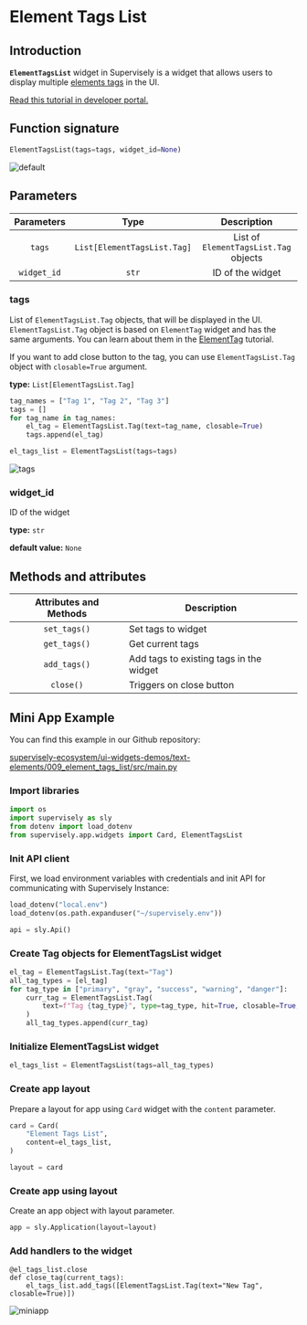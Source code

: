 # Element Tags List

## Introduction

**`ElementTagsList`** widget in Supervisely is a widget that allows users to display multiple [elements tags](https://element.eleme.io/1.4/#/en-US/component/tag) in the UI.

[Read this tutorial in developer portal.](https://developer.supervise.ly/app-development/widgets/text-elements/elementtagslist)

## Function signature

```python
ElementTagsList(tags=tags, widget_id=None)
```

![default](https://github.com/supervisely-ecosystem/ui-widgets-demos/assets/48913536/1aad8b9f-d78f-4da9-b980-18f2da9592e9)

## Parameters

| Parameters  |            Type             |              Description              |
| :---------: | :-------------------------: | :-----------------------------------: |
|   `tags`    | `List[ElementTagsList.Tag]` | List of `ElementTagsList.Tag` objects |
| `widget_id` |            `str`            |           ID of the widget            |

### tags

List of `ElementTagsList.Tag` objects, that will be displayed in the UI. `ElementTagsList.Tag` object is based on `ElementTag` widget and has the same arguments. You can learn about them in the [ElementTag](https://developer.supervise.ly/app-development/widgets/text-elements/elementtag) tutorial.

If you want to add close button to the tag, you can use `ElementTagsList.Tag` object with `closable=True` argument.

**type:** `List[ElementTagsList.Tag]`

```python
tag_names = ["Tag 1", "Tag 2", "Tag 3"]
tags = []
for tag_name in tag_names:
    el_tag = ElementTagsList.Tag(text=tag_name, closable=True)
    tags.append(el_tag)

el_tags_list = ElementTagsList(tags=tags)
```

![tags](https://github.com/supervisely-ecosystem/ui-widgets-demos/assets/48913536/353d38d5-c618-4b98-b37c-d5d4150c6366)

### widget_id

ID of the widget

**type:** `str`

**default value:** `None`

## Methods and attributes

| Attributes and Methods | Description                             |
| :--------------------: | --------------------------------------- |
|      `set_tags()`      | Set tags to widget                      |
|      `get_tags()`      | Get current tags                        |
|      `add_tags()`      | Add tags to existing tags in the widget |
|       `close()`        | Triggers on close button                |

## Mini App Example

You can find this example in our Github repository:

[supervisely-ecosystem/ui-widgets-demos/text-elements/009_element_tags_list/src/main.py](https://github.com/supervisely-ecosystem/ui-widgets-demos/blob/master/text-elements/009_element_tags_list/src/main.py)

### Import libraries

```python
import os
import supervisely as sly
from dotenv import load_dotenv
from supervisely.app.widgets import Card, ElementTagsList
```

### Init API client

First, we load environment variables with credentials and init API for communicating with Supervisely Instance:

```python
load_dotenv("local.env")
load_dotenv(os.path.expanduser("~/supervisely.env"))

api = sly.Api()
```

### Create Tag objects for ElementTagsList widget

```python
el_tag = ElementTagsList.Tag(text="Tag")
all_tag_types = [el_tag]
for tag_type in ["primary", "gray", "success", "warning", "danger"]:
    curr_tag = ElementTagsList.Tag(
        text=f"Tag {tag_type}", type=tag_type, hit=True, closable=True, close_transition=False
    )
    all_tag_types.append(curr_tag)
```

### Initialize ElementTagsList widget

```python
el_tags_list = ElementTagsList(tags=all_tag_types)
```

### Create app layout

Prepare a layout for app using `Card` widget with the `content` parameter.

```python
card = Card(
    "Element Tags List",
    content=el_tags_list,
)

layout = card
```

### Create app using layout

Create an app object with layout parameter.

```python
app = sly.Application(layout=layout)
```

### Add handlers to the widget

```
@el_tags_list.close
def close_tag(current_tags):
    el_tags_list.add_tags([ElementTagsList.Tag(text="New Tag", closable=True)])
```

![miniapp](https://github.com/supervisely-ecosystem/ui-widgets-demos/assets/48913536/688e21c1-5a45-4d4e-8540-7caeddc08353)
